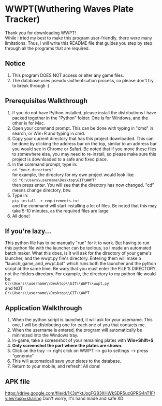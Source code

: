 # WWPT(Wuthering Waves Plate Tracker)
Thank you for downloading WWPT! <br>
While I tried my best to make this program user-friendly, there were many limitations. Thus, I will write this README file that guides you step by step through all the programs that are required.

## Notice
1. This program DOES NOT access or alter any game files.
2. The database uses pseudo-authentication process, so please don't try to break through :)

## Prerequisites Walkthrough
1. If you do not have Python installed, please install the distributions I have packed together in the "Python" folder. One is for Windows, and the other is for Mac.
2. Open your command prompt. This can be done with typing in "cmd" in search, or Win+R and typing in cmd.
3. Copy your current directory that has this project downloaded. This can be done by clicking the address bar on the top, similar to an address bar you would see in Chrome or Safari. Be noted that if you move these files to somewhere else, you may need to re-install, so please make sure this project is downloaded to a safe and fixed place.
4. In the command prompt, type in:<br>
`cd "your-directory"`<br>
for example, the directory for my own project would look like:<br>
`cd "C:\Users\username\Desktop\GIT\WWPT"`<br>
then press enter. You will see that the directory has now changed. "cd" means change directory, btw.
5. Type in:<br>
`pip install -r requirements.txt`<br>
and the command will start installing a lot of files. Be noted that this may take 5-10 minutes, as the required files are large.
6. All done!

## If you're lazy...
This python file has to be manually "run" for it to work. But having to run this python file with the launcher can be tedious, so I made an automated batch maker. What this does, is it will ask for the directory of your game's launcher, and the wwpt.py file's directory. Entering them will make a "launch_game_and_wwpt.bat" which runs both the launcher and the python script at the same time.
Be wary that you must enter the FILE'S DIRECTORY, not the folders directory. For example, the directory to my python file would be: <br>
`C:\\Users\\username\\Desktop\\GIT\\WWPT\\wwpt.py`<br>
and NOT<br>
`C:\\Users\\username\\Desktop\\GIT\\WWPT`<br>

## Application Walkthrough
1. When the python script is launched, it will ask for your username. This one, I will be distributing one for each one of you that contacts me.
2. When the username is entered, the program will automatically be minimized into the Windows tray.
3. In-game, take a screenshot of your remaining plates with **Win+Shift+S**.
4. **Only screenshot the part where the plates are shown.**
5. Click on the tray --> right click on WWPT --> go to settings --> press "generate"
6. This will automaticall save your plates to the database.
7. Return to your mobile, and refresh! All done!

## APK file
https://drive.google.com/file/d/1K3sYktJogFG83XHWkSDR5ucGPRG4nT1F/view?usp=sharing
Don't worry, it's hand made and safe XD
